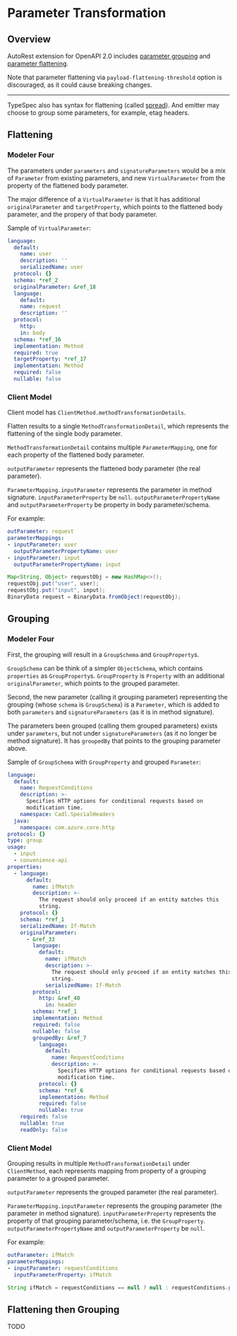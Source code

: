 # Parameter Transformation

## Overview

AutoRest extension for OpenAPI 2.0 includes [parameter grouping](https://azure.github.io/autorest/extensions/#x-ms-parameter-grouping) and [parameter flattening](https://github.com/Azure/autorest/blob/main/packages/extensions/modelerfour/readme.md#modelfour-options).

Note that parameter flattening via `payload-flattening-threshold` option is discouraged, as it could cause breaking changes.

---

TypeSpec also has syntax for flattening (called [spread](https://github.com/Azure/cadl-ranch/blob/5a6d929/packages/cadl-ranch-specs/http/parameters/spread/main.tsp#L66)).
And emitter may choose to group some parameters, for example, etag headers.

## Flattening

### Modeler Four

The parameters under `parameters` and `signatureParameters` would be a mix of `Parameter` from existing parameters, and new `VirtualParameter` from the property of the flattened body parameter.

The major difference of a `VirtualParameter` is that it has additional `originalParameter` and `targetProperty`, which points to the flattened body parameter, and the propery of that body parameter.

Sample of `VirtualParameter`:

```yaml
language:
  default:
    name: user
    description: ''
    serializedName: user
  protocol: {}
  schema: *ref_2
  originalParameter: &ref_18
  language:
    default:
    name: request
    description: ''
  protocol:
    http:
    in: body
  schema: *ref_16
  implementation: Method
  required: true
  targetProperty: *ref_17
  implementation: Method
  required: false
  nullable: false
```

### Client Model

Client model has `ClientMethod.methodTransformationDetails`.

Flatten results to a single `MethodTransformationDetail`, which represents the flattening of the single body parameter.

`MethodTransformationDetail` contains multiple `ParameterMapping`, one for each property of the flattened body parameter.

`outputParameter` represents the flattened body parameter (the real parameter).

`ParameterMapping.inputParameter` represents the parameter in method signature.
`inputParameterProperty` be `null`.
`outputParameterPropertyName` and `outputParameterProperty` be property in body parameter/schema.

For example:

```yaml
outParameter: request
parameterMappings:
- inputParameter: user
  outputParameterPropertyName: user
- inputParameter: input
  outputParameterPropertyName: input
```

```java
Map<String, Object> requestObj = new HashMap<>();
requestObj.put("user", user);
requestObj.put("input", input);
BinaryData request = BinaryData.fromObject(requestObj);
```

## Grouping

### Modeler Four

First, the grouping will result in a `GroupSchema` and `GroupProperty`s.

`GroupSchema` can be think of a simpler `ObjectSchema`, which contains `properties` as `GroupProperty`s.
`GroupProperty` is `Property` with an additional `originalParameter`, which points to the grouped parameter.

Second, the new parameter (calling it grouping parameter) representing the grouping (whose `schema` is `GroupSchema`) is a `Parameter`, which is added to both `parameters` and `signatureParameters` (as it is in method signature).

The parameters been grouped (calling them grouped parameters) exists under `parameters`, but not under `signatureParameters` (as it no longer be method signature). It has `groupedBy` that points to the grouping parameter above.

Sample of `GroupSchema` with `GroupProperty` and grouped `Parameter`:

```yaml
language:
  default:
    name: RequestConditions
    description: >-
      Specifies HTTP options for conditional requests based on
      modification time.
    namespace: Cadl.SpecialHeaders
  java:
    namespace: com.azure.core.http
protocol: {}
type: group
usage:
  - input
  - convenience-api
properties:
  - language:
      default:
        name: ifMatch
        description: >-
          The request should only proceed if an entity matches this
          string.
    protocol: {}
    schema: *ref_1
    serializedName: If-Match
    originalParameter:
      - &ref_33
        language:
          default:
            name: ifMatch
            description: >-
              The request should only proceed if an entity matches this
              string.
            serializedName: If-Match
        protocol:
          http: &ref_40
            in: header
        schema: *ref_1
        implementation: Method
        required: false
        nullable: false
        groupedBy: &ref_7
          language:
            default:
              name: RequestConditions
              description: >-
                Specifies HTTP options for conditional requests based on
                modification time.
          protocol: {}
          schema: *ref_6
          implementation: Method
          required: false
          nullable: true
    required: false
    nullable: true
    readOnly: false
```

### Client Model

Grouping results in multiple `MethodTransformationDetail` under `ClientMethod`, each represents mapping from property of a grouping parameter to a grouped parameter.

`outputParameter` represents the grouped parameter (the real parameter).

`ParameterMapping.inputParameter` represents the grouping parameter (the parameter in method signature).
`inputParameterProperty` represents the property of that grouping parameter/schema, i.e. the `GroupProperty`.
`outputParameterPropertyName` and `outputParameterProperty` be `null`.

For example:

```yaml
outParameter: ifMatch
parameterMappings:
- inputParameter: requestConditions
  inputParameterProperty: ifMatch
```

```java
String ifMatch = requestConditions == null ? null : requestConditions.getIfMatch();
```

## Flattening then Grouping

TODO
